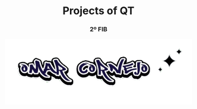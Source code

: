 <h1 align="center">Projects of QT</h1>
<h3 align="center">2º FIB</h3>

![Mi GIF](https://github.com/omar-cornejo/omar-cornejo/blob/main/omar_cornejo.gif)
